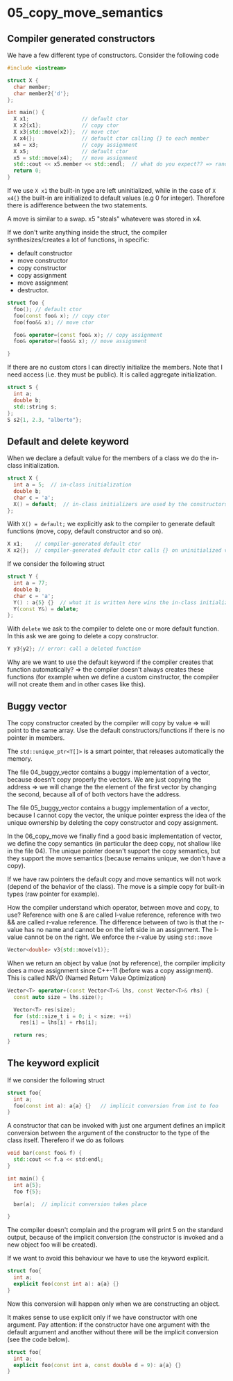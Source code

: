 # 05_copy_move_semantics

## Compiler generated constructors

We have a few different type of constructors. Consider the following code

```c++
#include <iostream>

struct X {
  char member;
  char member2{'d'};
};

int main() {
  X x1;                 // default ctor
  X x2{x1};             // copy ctor 
  X x3{std::move(x2)};  // move ctor
  X x4{};               // default ctor calling {} to each member
  x4 = x3;              // copy assignment
  X x5;                 // default ctor
  x5 = std::move(x4);   // move assignment
  std::cout << x5.member << std::endl;  // what do you expect?? => random value, because is the x1.member, which is uninitialized (add to {} x1 to see what happen)
  return 0;
}
```
If we use `X x1` the built-in type are left uninitialized, while in the case of `X x4{}` the built-in are initialized to default values (e.g 0 for integer). Therefore there is adifference between the two statements.  

A move is similar to a swap. x5 "steals" whatevere was stored in x4. 

If we don't write anything inside the struct, the compiler synthesizes/creates a lot of functions, in specific:

- default constructor
- move constructor
- copy constructor
- copy assignment 
- move assignment
- destructor.

```c++
struct foo {
  foo(); // default ctor
  foo(const foo& x); // copy ctor
  foo(foo&& x); // move ctor

  foo& operator=(const foo& x); // copy assignment
  foo& operator=(foo&& x); // move assignment

}
```

If there are no custom ctors I can directly initialize the members. Note that I need access (i.e. they must be public). It is called aggregate initialization.
```c++
struct S {
  int a;
  double b;
  std::string s;  
};
S s2{1, 2.3, "alberto"};  
```

## Default and delete keyword

When we declare a default value for the members of a class we do the in-class initialization.

```c++
struct X {
  int a = 5;  // in-class initialization
  double b;
  char c = 'a';
  X() = default;  // in-class initializers are used by the constructors
};
```

With `X() = default;` we explicitly ask to the compiler to generate default functions (move, copy, default constructor and so on).

```c++
X x1;    // compiler-generated default ctor
X x2{};  // compiler-generated default ctor calls {} on uninitialized vars
```

If we consider the following struct

```c++
struct Y {
  int a = 77;
  double b;
  char c = 'a';
  Y() : a{5} {}  // what it is written here wins the in-class initialization
  Y(const Y&) = delete;    
};
```

With `delete` we ask to the compiler to delete one or more default function. In this ask we are going to delete a copy constructor. 

```c++
Y y3{y2}; // error: call a deleted function
```
Why are we want to use the default keyword if the compiler creates that function automatically? => the compiler doesn't  always creates these functions (for example when we define a custom cinstructor, the compiler will not create them and in other cases like this). 


## Buggy vector

The copy constructor created by the compiler will copy by value => will point to the same array. Use the default constructors/functions if there is no pointer in members. 

The `std::unique_ptr<T[]>` is a smart pointer, that releases automatically the memory.  

The file 04_buggy_vector contains a buggy implementation of a vector, because doesn't copy properly the vectors. We are just copying the address => we will change the the element of the first vector by changing the second, because all of of both vectors have the address. 

The file 05_buggy_vector contains a buggy implementation of a vector, because I cannot copy the vector, the unique pointer express the idea of the unique ownership by deleting the copy constructor and copy assignment. 

In the 06_copy_move we finally find a good basic implementation of vector, we define the copy semantics (in particular the deep copy, not shallow like in the file 04). The unique pointer doesn't support the copy semantics, but they support the move semantics (because remains unique, we don't have a copy).

If we have raw pointers the default copy and move semantics will not work (depend of the behavior of the class). The move is a simple copy for built-in types (raw pointer for example).   

How the compiler understand which operator, between move and copy, to use? Reference with one & are called l-value reference, reference with two && are called r-value reference. The difference between of two is that the r-value has no name and cannot be on the left side in an assignment. The l-value cannot be on the right. We enforce the r-value by using `std::move`

```c++
Vector<double> v3{std::move(v1)}; 
```

When we return an object by value (not by reference), the compiler implicity does a move assignment since C++-11 (before was a copy assignment). This is called NRVO (Named Return Value Optimization)

```c++
Vector<T> operator+(const Vector<T>& lhs, const Vector<T>& rhs) {
  const auto size = lhs.size();

  Vector<T> res(size);
  for (std::size_t i = 0; i < size; ++i)
    res[i] = lhs[i] + rhs[i];

  return res;   
}
```

## The keyword explicit

If we consider the following struct

```c++
struct foo{
  int a;
  foo(const int a): a{a} {}   // implicit conversion from int to foo
}
```

A constructor that can be invoked with just one argument defines an implicit conversion between the argument of the constructor to the type of the class itself. Therefero if we do as follows

```c++
void bar(const foo& f) {
  std::cout << f.a << std:endl;
}

int main() {
  int a{5};
  foo f{5};

  bar(a);  // implicit conversion takes place

}
```

The compiler doesn't complain and the program will print 5 on the standard output, because of the implicit conversion (the constructor is invoked and a new object foo will be created). 

If we want to avoid this behaviour we have to use the keyword explicit.

```c++
struct foo{
  int a;
  explicit foo(const int a): a{a} {}   
}
```

Now this conversion will happen only when we are constructing an object. 

It makes sense to use explicit only if we have constructor with one argument. Pay attention: if the constructor have one argument with the default argument and another without there will be the implicit conversion (see the code below).

```c++
struct foo{
  int a;
  explicit foo(const int a, const double d = 9): a{a} {}   
}
```